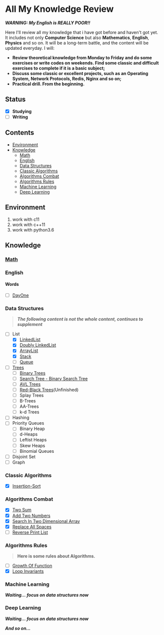 # All My Knowledge Review

***WARNING: My English is REALLY POOR!!***

Here I'll review all my knowledge that i have got before and haven't got yet. It includes not only **Computer Science** but also **Mathematics**, **English**, **Physics** and so on.
It will be a long-term battle, and the content will be updated everyday. I will:

+ **Review theoretical knowledge from Monday to Friday and do some exercises or write codes on weekends. Find some classic and difficult exercises to complete if it is a basic subject;**
+ **Discuss some classic or excellent projects, such as an Operating System, Network Protocols, Redis, Nginx and so on;**
+ **Practical drill. From the beginning.**

## Status

- [x] **Studying**
- [ ] **Writing**

## Contents
- [Environment](#Environment)
- [Knowledge](#Knowledge)
	- [Math](#Math)
	- [English](#English)
    - [Data Structures](#data-structures)
	- [Classic Algorithms](#Classic-Algorithms)
	- [Algorithms Combat](#Algorithms-Combat)
	- [Algorithms Rules](#Algorithms-Rules)
    - [Machine Learning](#Machine-Learning)
    - [Deep Learning](#Deep-Learning)

## Environment

1. work with c11
2. work with c++11
3. work with python3.6

## Knowledge

### [Math](./knowledge/math/README.md)

### English

#### Words

- [ ] [DayOne](./knowledge/english/words/Day1.md#First-Day-Words)

### Data Structures

> ***The following content is not the whole content, continues to supplement***

- [ ] List
	- [x] [LinkedList](./knowledge/data_structures/doc/lists/LinkedList.md#LinkedList)
	- [x] [Doubly LinkedList](./knowledge/data_structures/doc/lists/DoublyLinkedList.md#Doubly-LinkedList)
	- [x] [ArrayList](./knowledge/data_structures/doc/lists/ArrayList.md#ArrayList)
	- [x] [Stack](./knowledge/data_structures/doc/lists/Stack.md#Stack)
	- [ ] [Queue](./knowledge/data_structures/doc/lists/Queue.md#Queue)
- [ ] [Trees](./knowledge/data_structures/doc/trees/Trees.md#Trees)
	- [ ] [Binary Trees](./knowledge/data_structures/doc/trees/BinaryTrees.md#Binary-Trees)
	- [ ] [Search Tree - Binary Search Tree](./knowledge/data_structures/doc/trees/BinarySearchTree.md#Binary-Search-Tree)
	- [ ] [AVL Trees](./knowledge/data_structures/doc/trees/AvlTree.md#AVL-Trees)
	- [ ] [Red-Black Trees](./knowledge/data_structures/doc/trees/Red-BlackTrees.md#Red-Black-Trees)(Unfinished)
	- [ ] Splay Trees
	- [ ] B-Trees
	- [ ] AA-Trees
	- [ ] k-d Trees
- [ ] Hashing
- [ ] Priority Queues
	- [ ] Binary Heap
	- [ ] d-Heaps
	- [ ] Leftist Heaps
	- [ ] Skew Heaps
	- [ ] Binomial Queues
- [ ] Disjoint Set
- [ ] Graph

### Classic Algorithms

- [x] [Insertion-Sort](./knowledge/algorithms/classic/doc/InsertionSort.md#Insertion-Sort)

### Algorithms Combat

- [x] [Two Sum](./knowledge/algorithms/combat/doc/TwoSum.md#Two-Sum)
- [x] [Add Two Numbers](./knowledge/algorithms/combat/doc/AddTwoNumbers.md#Add-Two-Numbers)
- [x] [Search In Two Dimensional Array](./knowledge/algorithms/combat/doc/SearchInTwoDimensionalArray.md#Search-In-Two-Dimensional-Array)
- [x] [Replace All Spaces](./knowledge/algorithms/combat/doc/ReplaceAllSpaces.md#Replace-All-Spaces)
- [ ] [Reverse Print List](./knowledge/algorithms/combat/doc/ReversePrintList.md#Reverse-Print-List)

### Algorithms Rules

> **Here is some rules about Algorithms.**

- [ ] [Growth Of Function](./knowledge/algorithms/rules/GrowthOfFunction.md#Growth-Of-Function)
- [x] [Loop Invariants](./knowledge/algorithms/rules/LoopInvariants.md#Loop-Invariants)

### Machine Learning

***Waiting... focus on data structures now***

### Deep Learning

***Waiting... focus on data structures now***

***And so on...***

